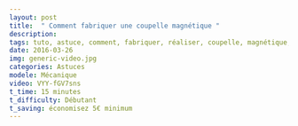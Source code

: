 ```yaml
---
layout: post
title:  " Comment fabriquer une coupelle magnétique "
description: 
tags: tuto, astuce, comment, fabriquer, réaliser, coupelle, magnétique, aimantée, mécanique, accessoire, auto,
date: 2016-03-26 
img: generic-video.jpg
categories: Astuces
modele: Mécanique
video: VYY-fGV7sns
t_time: 15 minutes
t_difficulty: Débutant
t_saving: économisez 5€ minimum
---
```

